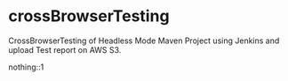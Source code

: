 # crossBrowserTesting
CrossBrowserTesting of Headless Mode Maven Project using Jenkins and upload Test report on AWS S3.

nothing::1
